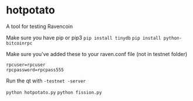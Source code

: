 # hotpotato
A tool for testing Ravencoin

Make sure you have pip or pip3
```pip install tinydb```
```pip install python-bitcoinrpc```

Make sure you've added these to your raven.conf file (not in testnet folder)
```
rpcuser=rpcuser
rpcpassword=rpcpass555
```

Run the qt with ```-testnet -server```

```python hotpotato.py```
```python fission.py```
